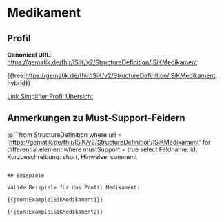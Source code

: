 # Medikament

## Profil

**Canonical URL**: https://gematik.de/fhir/ISiK/v2/StructureDefinition/ISiKMedikament

{{tree:https://gematik.de/fhir/ISiK/v2/StructureDefinition/ISiKMedikament, hybrid}}

[Link Simplifier Profil Übersicht](https://gematik.de/fhir/ISiK/v2/StructureDefinition/ISiKMedikament)

## Anmerkungen zu Must-Support-Feldern

@```from
	StructureDefinition
where
    url = 'https://gematik.de/fhir/ISiK/v2/StructureDefinition/ISiKMedikament'
for differential.element
where mustSupport = true
select
	Feldname: id, Kurzbeschreibung: short, Hinweise: comment
```

## Beispiele

Valide Beispiele für das Profil Medikament:

{{json:ExampleISiKMedikament1}}

{{json:ExampleISiKMedikament2}}
